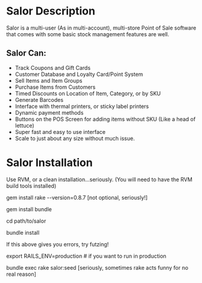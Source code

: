 # Salor Description

Salor is a multi-user (As in multi-account),
multi-store Point of Sale software that comes with
some basic stock management features are well.

## Salor Can:

* Track Coupons and Gift Cards
* Customer Database and Loyalty Card/Point System
* Sell Items and Item Groups
* Purchase Items from Customers
* Timed Discounts on Location of Item, Category, or by SKU
* Generate Barcodes
* Interface with thermal printers, or sticky label printers
* Dynamic payment methods
* Buttons on the POS Screen for adding items without SKU (Like a head of lettuce)
* Super fast and easy to use interface
* Scale to just about any size without much issue.

# Salor Installation

Use RVM, or a clean installation...seriously. (You will need to have the RVM build tools installed)

gem install rake --version=0.8.7 [not optional, seriously!]

gem install bundle

cd path/to/salor

bundle install

If this above gives you errors, try futzing!

export RAILS_ENV=production # if you want to run in production

bundle exec rake salor:seed [seriously, sometimes rake acts funny for no real reason]
